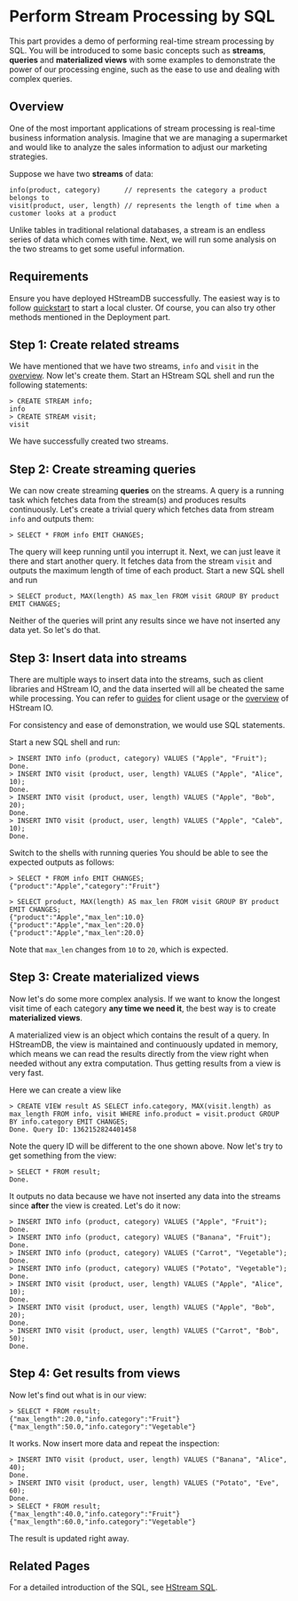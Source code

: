 # Perform Stream Processing by SQL

This part provides a demo of performing real-time stream processing by SQL. You
will be introduced to some basic concepts such as **streams**, **queries** and
**materialized views** with some examples to demonstrate the power of our
processing engine, such as the ease to use and dealing with complex queries.

## Overview

One of the most important applications of stream processing is real-time
business information analysis. Imagine that we are managing a supermarket and
would like to analyze the sales information to adjust our marketing strategies.

Suppose we have two **streams** of data:

```
info(product, category)      // represents the category a product belongs to
visit(product, user, length) // represents the length of time when a customer looks at a product
```

Unlike tables in traditional relational databases, a stream is an endless series
of data which comes with time. Next, we will run some analysis on the two
streams to get some useful information.

## Requirements

Ensure you have deployed HStreamDB successfully. The easiest way is to follow
[quickstart](../start/quickstart-with-docker.md) to start a local cluster. Of
course, you can also try other methods mentioned in the Deployment part.

## Step 1: Create related streams

We have mentioned that we have two streams, `info` and `visit` in the
[overview](#overview). Now let's create them. Start an HStream SQL shell and run
the following statements:

```
> CREATE STREAM info;
info
> CREATE STREAM visit;
visit
```

We have successfully created two streams.

## Step 2: Create streaming queries

We can now create streaming **queries** on the streams. A query is a running
task which fetches data from the stream(s) and produces results continuously.
Let's create a trivial query which fetches data from stream `info` and outputs
them:

```
> SELECT * FROM info EMIT CHANGES;
```

The query will keep running until you interrupt it. Next, we can just leave it
there and start another query. It fetches data from the stream `visit` and
outputs the maximum length of time of each product. Start a new SQL shell and
run

```
> SELECT product, MAX(length) AS max_len FROM visit GROUP BY product EMIT CHANGES;
```

Neither of the queries will print any results since we have not inserted any
data yet. So let's do that.

## Step 3: Insert data into streams

There are multiple ways to insert data into the streams, such as client
libraries and HStream IO, and the data inserted will all be cheated the same
while processing. You can refer to [guides](../write.md) for client usage or the
[overview](../io/overview.md) of HStream IO.

For consistency and ease of demonstration, we would use SQL statements.

Start a new SQL shell and run:

```
> INSERT INTO info (product, category) VALUES ("Apple", "Fruit");
Done.
> INSERT INTO visit (product, user, length) VALUES ("Apple", "Alice", 10);
Done.
> INSERT INTO visit (product, user, length) VALUES ("Apple", "Bob", 20);
Done.
> INSERT INTO visit (product, user, length) VALUES ("Apple", "Caleb", 10);
Done.
```

Switch to the shells with running queries You should be able to see the expected
outputs as follows:

```
> SELECT * FROM info EMIT CHANGES;
{"product":"Apple","category":"Fruit"}
```

```
> SELECT product, MAX(length) AS max_len FROM visit GROUP BY product EMIT CHANGES;
{"product":"Apple","max_len":10.0}
{"product":"Apple","max_len":20.0}
{"product":"Apple","max_len":20.0}
```

Note that `max_len` changes from `10` to `20`, which is expected.

## Step 3: Create materialized views

Now let's do some more complex analysis. If we want to know the longest visit
time of each category **any time we need it**, the best way is to create
**materialized views**.

A materialized view is an object which contains the result of a query. In
HStreamDB, the view is maintained and continuously updated in memory, which
means we can read the results directly from the view right when needed without
any extra computation. Thus getting results from a view is very fast.

Here we can create a view like

```
> CREATE VIEW result AS SELECT info.category, MAX(visit.length) as max_length FROM info, visit WHERE info.product = visit.product GROUP BY info.category EMIT CHANGES;
Done. Query ID: 1362152824401458
```

Note the query ID will be different to the one shown above. Now let's try to get
something from the view:

```
> SELECT * FROM result;
Done.
```

It outputs no data because we have not inserted any data into the streams since
**after** the view is created. Let's do it now:

```
> INSERT INTO info (product, category) VALUES ("Apple", "Fruit");
Done.
> INSERT INTO info (product, category) VALUES ("Banana", "Fruit");
Done.
> INSERT INTO info (product, category) VALUES ("Carrot", "Vegetable");
Done.
> INSERT INTO info (product, category) VALUES ("Potato", "Vegetable");
Done.
> INSERT INTO visit (product, user, length) VALUES ("Apple", "Alice", 10);
Done.
> INSERT INTO visit (product, user, length) VALUES ("Apple", "Bob", 20);
Done.
> INSERT INTO visit (product, user, length) VALUES ("Carrot", "Bob", 50);
Done.
```

## Step 4: Get results from views

Now let's find out what is in our view:

```
> SELECT * FROM result;
{"max_length":20.0,"info.category":"Fruit"}
{"max_length":50.0,"info.category":"Vegetable"}
```

It works. Now insert more data and repeat the inspection:

```
> INSERT INTO visit (product, user, length) VALUES ("Banana", "Alice", 40);
Done.
> INSERT INTO visit (product, user, length) VALUES ("Potato", "Eve", 60);
Done.
> SELECT * FROM result;
{"max_length":40.0,"info.category":"Fruit"}
{"max_length":60.0,"info.category":"Vegetable"}
```

The result is updated right away.

## Related Pages

For a detailed introduction of the SQL, see
[HStream SQL](../reference/sql/sql-overview.md).
